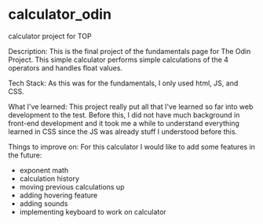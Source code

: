 # calculator_odin
calculator project for TOP

Description:
This is the final project of the fundamentals page for The 
Odin Project. This simple calculator performs simple calculations
of the 4 operators and handles float values.

Tech Stack:
As this was for the fundamentals, I only used html, JS, and
CSS.

What I've learned:
This project really put all that I've learned so far into
web development to the test. Before this, I did not have much
background in front-end development and it took me a while to
understand everything learned in CSS since the JS was already
stuff I understood before this.

Things to improve on:
For this calculator I would like to add some features in the future:
- exponent math
- calculation history
- moving previous calculations up
- adding hovering feature
- adding sounds
- implementing keyboard to work on calculator

